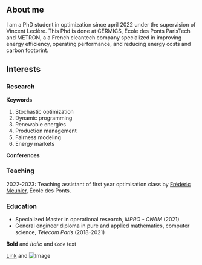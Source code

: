 ## About me

I am a PhD student in optimization since april 2022 under the supervision of Vincent Leclère. This Phd is done at CERMICS, École des Ponts ParisTech and METRON, a a French cleantech company specialized in improving energy efficiency, operating performance, and reducing energy costs and carbon footprint.


## Interests

### **Research**

**Keywords** 
1. Stochastic optimization
2. Dynamic programming
3. Renewable energies
4. Production management
5. Fairness modeling
6. Energy markets

**Conferences**

### **Teaching**

2022-2023: Teaching assistant of first year optimisation class by [Frédéric Meunier](https://cermics.enpc.fr/~meuniefr/), École des Ponts.


### **Education**
- Specialized Master in operational research, _MPRO - CNAM_ (2021)
- General engineer diploma in pure and applied mathematics, computer science, _Telecom Paris_ (2018-2021)

**Bold** and _Italic_ and `Code` text

[Link](url) and ![Image](src)
```

